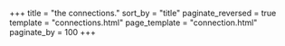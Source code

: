 +++
title = "the connections."
sort_by = "title"
paginate_reversed = true
template = "connections.html"
page_template = "connection.html"
paginate_by = 100
+++
